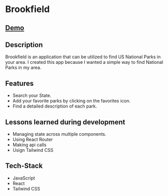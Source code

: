 # Brookfield

## [Demo](https://brookfield-park-finder.vercel.app/)

## Description
Brookfield is an application that can be utilized to find US National Parks in your area. I created this app because I wanted a simple way to find National Parks in my area.

## Features
* Search your State.
* Add your favorite parks by clicking on the favorites icon.
* Find a detailed description of each park.

## Lessons learned during development
* Managing state across multiple components.
* Using React Router
* Making api calls
* Usign Tailwind CSS

## Tech-Stack
* JavaScript
* React
* Tailwind CSS
